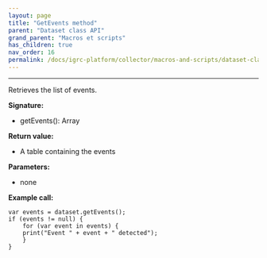 ```yaml
---
layout: page
title: "GetEvents method"
parent: "Dataset class API"
grand_parent: "Macros et scripts"
has_children: true
nav_order: 16
permalink: /docs/igrc-platform/collector/macros-and-scripts/dataset-class-api/getevents-method/
---
```

---

Retrieves the list of events.    

**Signature:**   

- getEvents(): Array   

**Return value:**   

- A table containing the events   

**Parameters:**   

- none   

**Example call:**   

```
var events = dataset.getEvents();
if (events != null) {
    for (var event in events) {
    print("Event " + event + " detected");
    }
}
```
